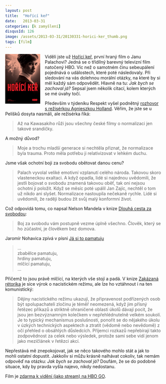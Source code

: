 ```yaml
---
layout: post
title:  "Hořící keř"
date:   2013-03-31
categories: [k zamyšlení]
disqusId: 126
image: /assets/2013-03-31/20130331-horici-ker_thumb.png
tags: [film]
---
```

<a href="/assets/2013-03-31/20130331-horici-ker.png"><img src="/assets/2013-03-31/20130331-horici-ker_thumb.png" align="left" style="margin: 0px 15px 15px 0px"></a>Viděli jste už <a href="http://www.csfd.cz/film/313105-horici-ker/">Hořící keř</a>, první hraný film o Janu Palachovi? Jedná se o třídílný barevný televizní film natočený HBO. Víc než o samotném činu sebeupálení pojednává o událostech, které poté následovaly. Při sledování na vás dolehnou morální otázky, na které by si měl každý sám odpovědět. Hlavně na tu: <i>Jak bych se zachoval já?</i> Sepsal jsem několik citací, kolem kterých se mé úvahy točí.
<!--more-->

Především v týdeníku Respekt vyšel podnětný <a href="http://respekt.ihned.cz/c1-59194770-polakum-se-libi-vase-marnivost-a-amoralnost">rozhovor s režisérkou Agnieszkou Holland</a>. Věřím, že jste se u Pelíšků dosyta nasmáli, ale režisérka říká:

> Až na Kawasakiho růži jsou všechny české filmy o normalizaci jen takové srandičky.

A možný důvod?

> Moje a trochu mladší generace si nechtěla přiznat, že normalizace byla trauma. Proto měla potřebu ji relativizovat v lehkém duchu.

Jsme však ochotní boji za svobodu obětovat danou cenu?

> Palach vyvolal veliké emotivní vzplanutí celého národa. Takovou skoro vlasteneckou exaltaci. A když opadla, lidé si najednou uvědomili, že 
jestli bojovat o svobodu znamená takovou oběť, tak oni nejsou ochotni ji položit. Když se měsíc poté upálil Jan Zajíc, nechtěl o tom už nikdo ani slyšet. Normalizace nastoupila nečekaně rychle. Lidé si uvědomili, že raději budou žít svůj malý konformní život.

Což odpovídá tomu, co napsal Nelson Mandela v knize <a href="https://plus.google.com/107399094493317618479/posts/GLRPEtnM6TU">Dlouhá cesta za svobodou</a>:

> Boj za svobodu vám postupně vezme úplně všechno. Člověk, který se ho zúčastní, je člověkem bez domova.

Jaromír Nohavica zpívá v písni <a href="http://www.nohavica.cz/cz/tvorba/texty/ja_si_to_pamatuju.htm">Já si to pamatuju</a> 

>...  
zbabělce pamatuju,  
hrdiny pamatuju,  
mlčící pamatuju,  
…

Přičemž to jsou právě mlčící, na kterých vše stojí a padá. V knize <a href="http://www.kosmas.cz/detail.asp?cislo=145601&amp;afil=1102">Zakázaná rétorika</a> je sice výrok o nacistickém režimu, ale lze ho vztáhnout i na ten komunistický:

> Dějiny nacistického režimu ukazují, že připravenost podřízených osob být spolupachateli zločinu je téměř neomezená, když jim přísný řetězec 
příkazů a striktně ohraničené oblasti úkolů dávají pocit, že jsou jen bezvýznamným kolečkem v nepřehlédnutelně velkém soukolí. Je to typický mechanismus poslušnosti, ponořit se do nějakého úkolu v úzkých technických aspektech a ztratit (vědomě nebo nevědomě) z očí přehled o obsáhlých důsledcích. Příjemci rozkazů nepřebírají takto zodpovědnost za celek nebo výsledek, protože sami sebe vidí jenom jako mezičlánek v řetězci akcí.

Nepřestává mě znepokojovat, jak se něco takového mohlo stát a jak to mohli ostatní dopustit. Jakkoliv si můžu krásně nalhávat cokoliv, tak nemám odpověď na otázku: <i>Jak bych se zachoval já?</i> Doufám, že se do podobné situace, kdy by pravda vyšla najevo, nikdy nedostanu.

Film je <a href="http://www.hbogo.cz/redirect/11950">zdarma k vidění (jako stream) na HBO GO</a>.
